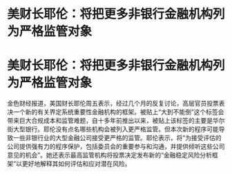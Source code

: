 # 美财长耶伦：将把更多非银行金融机构列为严格监管对象

# 美财长耶伦：将把更多非银行金融机构列为严格监管对象

金色财经报道，美国财长耶伦周五表示，经过几个月的反复讨论，高层官员投票表决一个新的有关界定系统重要性金融机构的框架。被贴上“大到不能倒”这个标签会带来巨大合规成本和监管难题，自十多年前推出以来，被贴上该标签的主要是华尔街大型银行。耶伦没有点名哪些机构会被列入更严格监管。但本次新的程序可能导致一些非银行业的大型金融公司接受更严格的监管。耶伦表示，将”为接受评估的公司提供强有力的程序保护，包括委员会的重要参与和沟通，并提供倾听这些公司意见的机会”。她还表示最高监管机构将投票决定发布新的“金融稳定风险分析框架”以更好地解释其如何评估和应对潜在风险。


